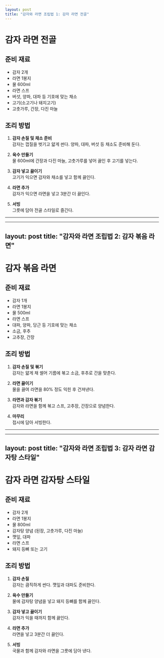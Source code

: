 ```yaml
---
layout: post
title: "감자와 라면 조립법 1: 감자 라면 전골"
---
```


# 감자 라면 전골

## 준비 재료
- 감자 2개
- 라면 1봉지
- 물 600ml
- 라면 스프
- 버섯, 양파, 대파 등 기호에 맞는 채소
- 고기(소고기나 돼지고기)
- 고춧가루, 간장, 다진 마늘

## 조리 방법

1. **감자 손질 및 채소 준비**  
   감자는 껍질을 벗기고 얇게 썬다. 양파, 대파, 버섯 등 채소도 준비해 둔다.

2. **육수 만들기**  
   물 600ml에 간장과 다진 마늘, 고춧가루를 넣어 끓인 후 고기를 넣는다.

3. **감자 넣고 끓이기**  
   고기가 익으면 감자와 채소를 넣고 함께 끓인다.

4. **라면 추가**  
   감자가 익으면 라면을 넣고 3분간 더 끓인다.

5. **서빙**  
   그릇에 담아 전골 스타일로 즐긴다.

---

---
layout: post
title: "감자와 라면 조립법 2: 감자 볶음 라면"
---

# 감자 볶음 라면

## 준비 재료
- 감자 1개
- 라면 1봉지
- 물 500ml
- 라면 스프
- 대파, 양파, 당근 등 기호에 맞는 채소
- 소금, 후추
- 고추장, 간장

## 조리 방법

1. **감자 손질 및 볶기**  
   감자는 얇게 채 썰어 기름에 볶고 소금, 후추로 간을 맞춘다.

2. **라면 끓이기**  
   물을 끓여 라면을 80% 정도 익힌 후 건져낸다.

3. **라면과 감자 볶기**  
   감자와 라면을 함께 볶고 스프, 고추장, 간장으로 양념한다.

4. **마무리**  
   접시에 담아 서빙한다.

---

---
layout: post
title: "감자와 라면 조립법 3: 감자 라면 감자탕 스타일"
---

# 감자 라면 감자탕 스타일

## 준비 재료
- 감자 2개
- 라면 1봉지
- 물 800ml
- 감자탕 양념 (된장, 고춧가루, 다진 마늘)
- 깻잎, 대파
- 라면 스프
- 돼지 등뼈 또는 고기

## 조리 방법

1. **감자 손질**  
   감자는 큼직하게 썬다. 깻잎과 대파도 준비한다.

2. **육수 만들기**  
   물에 감자탕 양념을 넣고 돼지 등뼈를 함께 끓인다.

3. **감자 넣고 끓이기**  
   감자가 익을 때까지 함께 끓인다.

4. **라면 추가**  
   라면을 넣고 3분간 더 끓인다.

5. **서빙**  
   국물과 함께 감자와 라면을 그릇에 담아 낸다.
